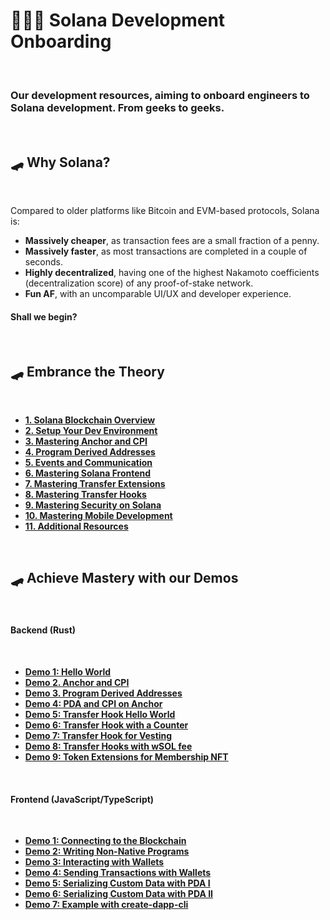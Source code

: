 # 👩🏽‍💻 Solana Development Onboarding

<br>

### Our development resources, aiming to onboard engineers to Solana development. From geeks to geeks.

<br>

## 🛹 Why Solana?

<br>

Compared to older platforms like Bitcoin and EVM-based protocols, Solana is:

- **Massively cheaper**, as transaction fees are a small fraction of a penny.
- **Massively faster**, as most transactions are completed in a couple of seconds.
- **Highly decentralized**, having one of the highest Nakamoto coefficients (decentralization score) of any proof-of-stake network.
- **Fun AF**, with an uncomparable UI/UX and developer experience.


#### Shall we begin?

<br>

## 🛹 Embrance the Theory

<br>

* **[1. Solana Blockchain Overview](chapters/01_intro.md)**
* **[2. Setup Your Dev Environment](chapters/02_dev_env.md)**
* **[3. Mastering Anchor and CPI](chapters/03_anchor.md)**
* **[4. Program Derived Addresses](chapters/04_pda.md)**
* **[5. Events and Communication](chapters/05_events.md)**
* **[6. Mastering Solana Frontend](chapters/06_frontend.md)**
* **[7. Mastering Transfer Extensions](chapters/07_transfer_extensions.md)**
* **[8. Mastering Transfer Hooks](chapters/08_transfer_hooks.md)**
* **[9. Mastering Security on Solana](chapters/09_security.md)**
* **[10. Mastering Mobile Development](chapters/10_mobile.md)**
* **[11. Additional Resources](chapters/11_additional_resources.md)**



<br>


## 🛹 Achieve Mastery with our Demos

<br>

#### Backend (Rust)

<br>

* **[Demo 1: Hello World](demos/backend/01_hello_world)**
* **[Demo 2. Anchor and CPI](demos/backend/02_anchor_cpi)**
* **[Demo 3. Program Derived Addresses](demos/backend/03_anchor_pda)**
* **[Demo 4: PDA and CPI on Anchor](demos/backend/04_pda_and_cpi)**
* **[Demo 5: Transfer Hook Hello World](demos/backend/05_transfer_hooks_extension)**
* **[Demo 6: Transfer Hook with a Counter](demos/backend/06_transfer_hooks_counter)**
* **[Demo 7: Transfer Hook for Vesting](demos/backend/07_transfer_hooks_vesting)**
* **[Demo 8: Transfer Hooks with wSOL fee](demos/backend/08_transfer_hooks_with_wSOL)**
* **[Demo 9: Token Extensions for Membership NFT](demos/backend/09_transfer_extensions)**

<br>

#### Frontend (JavaScript/TypeScript)

<br>

* **[Demo 1: Connecting to the Blockchain](demos/frontend/01_connecting_to_the_blockchain)**
* **[Demo 2: Writing Non-Native Programs](demos/frontend/02_non_native_programs)**
* **[Demo 3: Interacting with Wallets](demos/frontend/03_wallets_ping)**
* **[Demo 4: Sending Transactions with Wallets](demos/frontend/04_wallets_tx)**
* **[Demo 5: Serializing Custom Data with PDA I](demos/frontend/05_serialize_custom_data)**
* **[Demo 6: Serializing Custom Data with PDA II](demos/frontend/06_serialize_custom_data_II)**
* **[Demo 7: Example with create-dapp-cli](demos/frontend/07_create_dapp_cli)**


